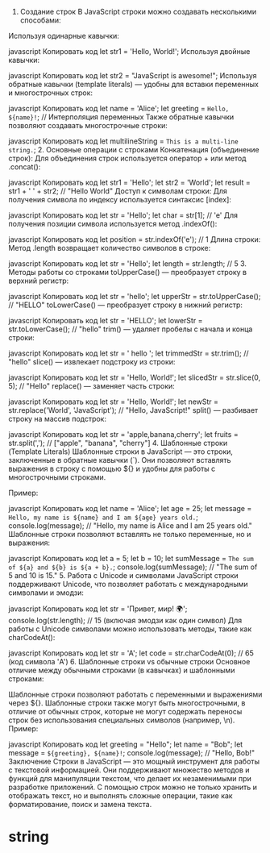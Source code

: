 1. Создание строк
В JavaScript строки можно создавать несколькими способами:

Используя одинарные кавычки:

javascript
Копировать код
let str1 = 'Hello, World!';
Используя двойные кавычки:

javascript
Копировать код
let str2 = "JavaScript is awesome!";
Используя обратные кавычки (template literals) — удобны для вставки переменных и многострочных строк:

javascript
Копировать код
let name = 'Alice';
let greeting = `Hello, ${name}!`;  // Интерполяция переменных
Также обратные кавычки позволяют создавать многострочные строки:

javascript
Копировать код
let multilineString = `This is
a multi-line
string.`;
2. Основные операции с строками
Конкатенация (объединение строк): Для объединения строк используется оператор + или метод .concat():

javascript
Копировать код
let str1 = 'Hello';
let str2 = 'World';
let result = str1 + ' ' + str2;  // "Hello World"
Доступ к символам строки: Для получения символа по индексу используется синтаксис [index]:

javascript
Копировать код
let str = 'Hello';
let char = str[1];  // 'e'
Для получения позиции символа используется метод .indexOf():

javascript
Копировать код
let position = str.indexOf('e');  // 1
Длина строки: Метод .length возвращает количество символов в строке:

javascript
Копировать код
let str = 'Hello';
let length = str.length;  // 5
3. Методы работы со строками
toUpperCase() — преобразует строку в верхний регистр:

javascript
Копировать код
let str = 'hello';
let upperStr = str.toUpperCase();  // "HELLO"
toLowerCase() — преобразует строку в нижний регистр:

javascript
Копировать код
let str = 'HELLO';
let lowerStr = str.toLowerCase();  // "hello"
trim() — удаляет пробелы с начала и конца строки:

javascript
Копировать код
let str = '  hello  ';
let trimmedStr = str.trim();  // "hello"
slice() — извлекает подстроку из строки:

javascript
Копировать код
let str = 'Hello, World!';
let slicedStr = str.slice(0, 5);  // "Hello"
replace() — заменяет часть строки:

javascript
Копировать код
let str = 'Hello, World!';
let newStr = str.replace('World', 'JavaScript');  // "Hello, JavaScript!"
split() — разбивает строку на массив подстрок:

javascript
Копировать код
let str = 'apple,banana,cherry';
let fruits = str.split(',');  // ["apple", "banana", "cherry"]
4. Шаблонные строки (Template Literals)
Шаблонные строки в JavaScript — это строки, заключенные в обратные кавычки (`). Они позволяют вставлять выражения в строку с помощью ${} и удобны для работы с многострочными строками.

Пример:

javascript
Копировать код
let name = 'Alice';
let age = 25;
let message = `Hello, my name is ${name} and I am ${age} years old.`;
console.log(message);  // "Hello, my name is Alice and I am 25 years old."
Шаблонные строки позволяют вставлять не только переменные, но и выражения:

javascript
Копировать код
let a = 5;
let b = 10;
let sumMessage = `The sum of ${a} and ${b} is ${a + b}.`;
console.log(sumMessage);  // "The sum of 5 and 10 is 15."
5. Работа с Unicode и символами
JavaScript строки поддерживают Unicode, что позволяет работать с международными символами и эмодзи:

javascript
Копировать код
let str = 'Привет, мир! 🌍';
console.log(str.length);  // 15 (включая эмодзи как один символ)
Для работы с Unicode символами можно использовать методы, такие как charCodeAt():

javascript
Копировать код
let str = 'A';
let code = str.charCodeAt(0);  // 65 (код символа 'A')
6. Шаблонные строки vs обычные строки
Основное отличие между обычными строками (в кавычках) и шаблонными строками:

Шаблонные строки позволяют работать с переменными и выражениями через ${}.
Шаблонные строки также могут быть многострочными, в отличие от обычных строк, которые не могут содержать переносы строк без использования специальных символов (например, \n).
Пример:

javascript
Копировать код
let greeting = "Hello";
let name = "Bob";
let message = `${greeting}, ${name}!`;
console.log(message);  // "Hello, Bob!"
Заключение
Строки в JavaScript — это мощный инструмент для работы с текстовой информацией. Они поддерживают множество методов и функций для манипуляции текстом, что делает их незаменимыми при разработке приложений. С помощью строк можно не только хранить и отображать текст, но и выполнять сложные операции, такие как форматирование, поиск и замена текста.




# string

